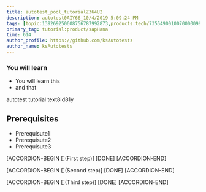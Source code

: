 ```yaml
---
title: autotest_pool_tutorialZ364U2
description: autotest0AIY66_10/4/2019 5:09:24 PM
tags: [topic:139269250608756787992873,products:tech/73554900100700000996,tutorial:experience/advanced]
primary_tag: tutorial:product/sapHana
time: 614
author_profile: https://github.com/ksAutotests
author_name: ksAutotests
---
```

### You will learn
- You will learn this
- and that

autotest tutorial text8Id81y

## Prerequisites
- Prerequisute1
- Prerequisute2
- Prerequisute3

[ACCORDION-BEGIN [](First step)]
[DONE]
[ACCORDION-END]

[ACCORDION-BEGIN [](Second step)]
[DONE]
[ACCORDION-END]

[ACCORDION-BEGIN [](Third step)]
[DONE]
[ACCORDION-END]

